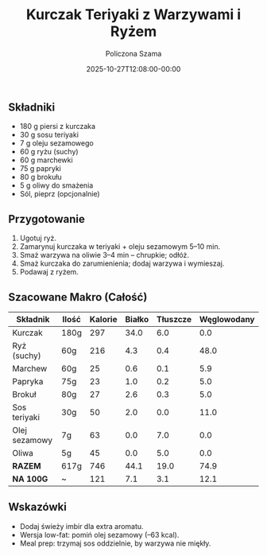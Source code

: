 ﻿---
draft: true
title: "Kurczak Teriyaki z Warzywami i Ryżem"
author: "Policzona Szama"
recipe_image: images/recipe-headers/kurczak_teriyaki.avif
date: 2025-10-27T12:08:00-00:00
categories: ["obiady"]
tags: ["kurczak", "teriyaki", "warzywa", "ryż", "azjatyckie"]
tagline: "Szybki kurczak teriyaki z chrupiącymi warzywami i ryżem."
ingredients: ["pierś z kurczaka", "ryż biały", "brokuł", "papryka", "marchewka", "sos teriyaki", "olej sezamowy", "oliwa z oliwek"]
servings: 1
prep_time: 10
cook: true
cook_time: 20
calories: 121
protein: 7
fat: 3
carbohydrate: 12
link: https://youtu.be/OOEN1F9s4c8?t=784
fodmap:
  status: "no"
  serving_ok: "Nie – gotowy sos teriyaki zwykle zawiera czosnek i czasem pszenicę."
  notes: "Warzywa w umiarkowanych porcjach ok; główne FODMAP z sosu."
  substitutions:
    - "Domowy teriyaki: tamari + syrop klonowy + imbir (bez czosnku)."
    - "Brokuł ≤75 g jeśli bardzo wrażliwe jelita."
---

## Składniki

- 180 g piersi z kurczaka
- 30 g sosu teriyaki
- 7 g oleju sezamowego
- 60 g ryżu (suchy)
- 60 g marchewki
- 75 g papryki
- 80 g brokułu
- 5 g oliwy do smażenia
- Sól, pieprz (opcjonalnie)

## Przygotowanie

1. Ugotuj ryż.
2. Zamarynuj kurczaka w teriyaki + oleju sezamowym 5–10 min.
3. Smaż warzywa na oliwie 3–4 min – chrupkie; odłóż.
4. Smaż kurczaka do zarumienienia; dodaj warzywa i wymieszaj.
5. Podawaj z ryżem.

## Szacowane Makro (Całość)

| Składnik       | Ilość | Kalorie | Białko | Tłuszcze | Węglowodany |
|----------------|-------|---------|--------|----------|-------------|
| Kurczak        | 180g  | 297     | 34.0   | 6.0      | 0.0         |
| Ryż (suchy)    | 60g   | 216     | 4.3    | 0.4      | 48.0        |
| Marchew        | 60g   | 25      | 0.6    | 0.1      | 5.9         |
| Papryka        | 75g   | 23      | 1.0    | 0.2      | 5.0         |
| Brokuł         | 80g   | 27      | 2.6    | 0.3      | 5.0         |
| Sos teriyaki   | 30g   | 50      | 2.0    | 0.0      | 11.0        |
| Olej sezamowy  | 7g    | 63      | 0.0    | 7.0      | 0.0         |
| Oliwa          | 5g    | 45      | 0.0    | 5.0      | 0.0         |
| **RAZEM**      | 617g  | 746     | 44.1   | 19.0     | 74.9        |
| **NA 100G**    | ~     | 121     | 7.1    | 3.1      | 12.1        |

## Wskazówki

- Dodaj świeży imbir dla extra aromatu.
- Wersja low-fat: pomiń olej sezamowy (–63 kcal).
- Meal prep: trzymaj sos oddzielnie, by warzywa nie miękły.